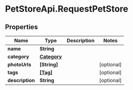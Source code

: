 # PetStoreApi.RequestPetStore

## Properties

Name | Type | Description | Notes
------------ | ------------- | ------------- | -------------
**name** | **String** |  | 
**category** | [**Category**](Category.md) |  | 
**photoUrls** | **[String]** |  | [optional] 
**tags** | [**[Tag]**](Tag.md) |  | [optional] 
**description** | **String** |  | [optional] 


